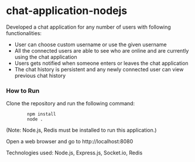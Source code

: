 # chat-application-nodejs

Developed a chat application for any number of users with following functionalities:
* User can choose custom username or use the given username
* All the connected users are able to see who are online and are currently using the chat application
* Users gets notified when someone enters or leaves the chat application
* The chat history is persistent and any newly connected user can view previous chat history

### How to Run

Clone the repository and run the following command:
```
		npm install
		node .
```

(Note: Node.js, Redis must be installed to run this application.)

Open a web browser and go to http://localhost:8080

Technologies used: Node.js, Express.js, Socket.io, Redis